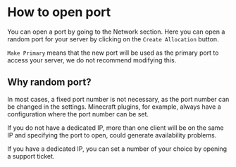 # How to open port

You can open a port by going to the Network section. Here you can open a random port for your server by clicking on the `Create Allocation` button.

`Make Primary` means that the new port will be used as the primary port to access your server, we do not recommend modifying this.

## Why random port?

In most cases, a fixed port number is not necessary, as the port number can be changed in the settings. Minecraft plugins, for example, always have a configuration where the port number can be set.

If you do not have a dedicated IP, more than one client will be on the same IP and specifying the port to open, could generate availability problems.

If you have a dedicated IP, you can set a number of your choice by opening a support ticket.